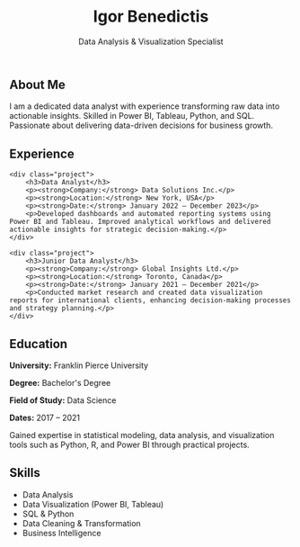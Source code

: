 <!DOCTYPE html>
<html lang="en">
<head>
    <meta charset="UTF-8">
    <meta name="viewport" content="width=device-width, initial-scale=1.0">
    
        
</head>
<body>

<header>
    <h1>Igor Benedictis</h1>
    <p>Data Analysis & Visualization Specialist</p>
</header>

<section>
    <h2>About Me</h2>
    <p>I am a dedicated data analyst with experience transforming raw data into actionable insights. Skilled in Power BI, Tableau, Python, and SQL. Passionate about delivering data-driven decisions for business growth.</p>
</section>

<section>
    <h2>Experience</h2>

    <div class="project">
        <h3>Data Analyst</h3>
        <p><strong>Company:</strong> Data Solutions Inc.</p>
        <p><strong>Location:</strong> New York, USA</p>
        <p><strong>Date:</strong> January 2022 – December 2023</p>
        <p>Developed dashboards and automated reporting systems using Power BI and Tableau. Improved analytical workflows and delivered actionable insights for strategic decision-making.</p>
    </div>

    <div class="project">
        <h3>Junior Data Analyst</h3>
        <p><strong>Company:</strong> Global Insights Ltd.</p>
        <p><strong>Location:</strong> Toronto, Canada</p>
        <p><strong>Date:</strong> January 2021 – December 2021</p>
        <p>Conducted market research and created data visualization reports for international clients, enhancing decision-making processes and strategy planning.</p>
    </div>
</section>

<section>
    <h2>Education</h2>
    <div class="education">
        <p><strong>University:</strong> Franklin Pierce University</p>
        <p><strong>Degree:</strong> Bachelor's Degree</p>
        <p><strong>Field of Study:</strong> Data Science</p>
        <p><strong>Dates:</strong> 2017 – 2021</p>
        <p>Gained expertise in statistical modeling, data analysis, and visualization tools such as Python, R, and Power BI through practical projects.</p>
    </div>
</section>

<section>
    <h2>Skills</h2>
    <ul>
        <li>Data Analysis</li>
        <li>Data Visualization (Power BI, Tableau)</li>
        <li>SQL & Python</li>
        <li>Data Cleaning & Transformation</li>
        <li>Business Intelligence</li>
    </ul>
</section>

</body>
</html>
